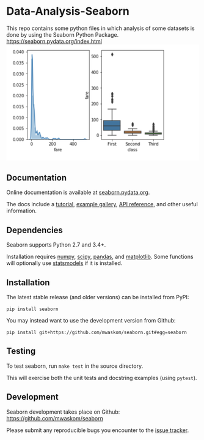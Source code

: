 # Data-Analysis-Seaborn
This repo contains some python files in which analysis of some datasets is done by using the Seaborn Python Package. https://seaborn.pydata.org/index.html
![](images/graph1.png)

Documentation
-------------

Online documentation is available at [seaborn.pydata.org](https://seaborn.pydata.org).

The docs include a [tutorial](http://seaborn.pydata.org/tutorial.html), [example gallery](http://seaborn.pydata.org/examples/index.html), [API reference](http://seaborn.pydata.org/api.html), and other useful information.


Dependencies
------------

Seaborn supports Python 2.7 and 3.4+.

Installation requires [numpy](http://www.numpy.org/), [scipy](http://www.scipy.org/), [pandas](http://pandas.pydata.org/), and [matplotlib](http://matplotlib.org/). Some functions will optionally use [statsmodels](http://statsmodels.sourceforge.net/) if it is installed.


Installation
------------

The latest stable release (and older versions) can be installed from PyPI:

    pip install seaborn

You may instead want to use the development version from Github:

    pip install git+https://github.com/mwaskom/seaborn.git#egg=seaborn


Testing
-------

To test seaborn, run `make test` in the source directory.

This will exercise both the unit tests and docstring examples (using `pytest`).

 
Development
-----------

Seaborn development takes place on Github: https://github.com/mwaskom/seaborn

Please submit any reproducible bugs you encounter to the [issue tracker](https://github.com/mwaskom/seaborn/issues).

